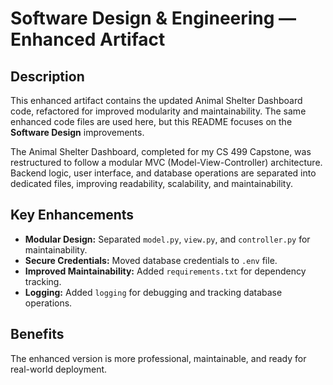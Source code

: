 # Software Design & Engineering — Enhanced Artifact

## Description

This enhanced artifact contains the updated Animal Shelter Dashboard code, refactored for improved modularity and maintainability. The same enhanced code files are used here, but this README focuses on the **Software Design** improvements.

The Animal Shelter Dashboard, completed for my CS 499 Capstone, was restructured to follow a modular MVC (Model-View-Controller) architecture. Backend logic, user interface, and database operations are separated into dedicated files, improving readability, scalability, and maintainability.


## Key Enhancements
- **Modular Design:** Separated `model.py`, `view.py`, and `controller.py` for maintainability.
- **Secure Credentials:** Moved database credentials to `.env` file.
- **Improved Maintainability:** Added `requirements.txt` for dependency tracking.
- **Logging:** Added `logging` for debugging and tracking database operations.

## Benefits
The enhanced version is more professional, maintainable, and ready for real-world deployment.

